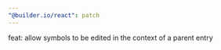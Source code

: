 ```yaml
---
"@builder.io/react": patch
---
```


feat: allow symbols to be edited in the context of a parent entry
